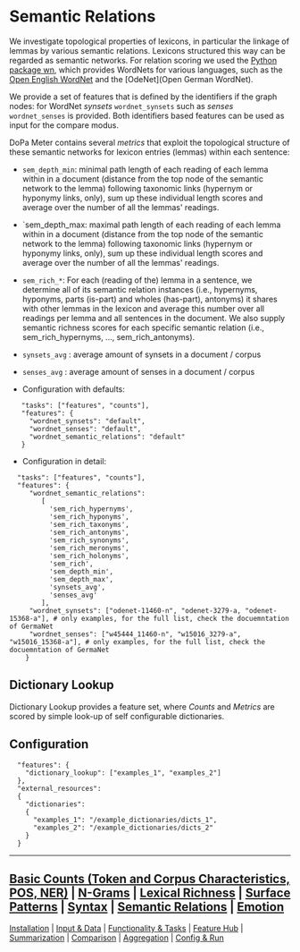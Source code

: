 # Semantic Relations

We investigate topological properties of lexicons, in particular the linkage of lemmas by various semantic relations.
Lexicons structured this way can be regarded as semantic networks.
For relation scoring we used the [Python package wn](https://github.com/goodmami/wn), which provides WordNets for various languages,
such as the [Open English WordNet](https://github.com/globalwordnet/english-wordnet) and the [OdeNet](Open German WordNet).

We provide a set of features that is defined by the identifiers if the graph nodes:
for WordNet _synsets_ `wordnet_synsets` such as _senses_ `wordnet_senses` is provided.
Both identifiers based features can be used as input for the compare modus.

DoPa Meter contains several _metrics_ that exploit the topological structure of these semantic networks for lexicon entries (lemmas) within each sentence: 
* `sem_depth_min`: minimal path length of each reading of each lemma within in a document (distance from the top node of the semantic network to the lemma) following taxonomic links (hypernym or hyponymy links, only), sum up these individual length scores and average over the number of all the lemmas' readings.
* `sem_depth_max: maximal path length of each reading of each lemma within in a document (distance from the top node of the semantic network to the lemma) following taxonomic links (hypernym or hyponymy links, only), sum up these individual length scores and average over the number of all the lemmas' readings.
* `sem_rich_*`: For each (reading of the) lemma in a sentence, we determine all of its semantic relation instances (i.e., hypernyms, hyponyms, parts (is-part) and wholes (has-part), antonyms) it shares with other lemmas in the lexicon and average this number over all readings per lemma and all sentences in the document. We also supply semantic richness scores for each specific semantic relation (i.e., sem_rich_hypernyms, ..., sem_rich_antonyms).
* `synsets_avg` : average amount of synsets in a document / corpus
* `senses_avg` : average amount of senses in a document / corpus

* Configuration with defaults:

```jsonlines
   "tasks": ["features", "counts"],
   "features": {
     "wordnet_synsets": "default",
     "wordnet_senses": "default",
     "wordnet_semantic_relations": "default"
   }
```

* Configuration in detail:

```jsonlines
  "tasks": ["features", "counts"],
  "features": {
     "wordnet_semantic_relations":
        [
          'sem_rich_hypernyms',
          'sem_rich_hyponyms',
          'sem_rich_taxonyms',
          'sem_rich_antonyms',
          'sem_rich_synonyms',
          'sem_rich_meronyms',
          'sem_rich_holonyms',
          'sem_rich',
          'sem_depth_min',
          'sem_depth_max',
          'synsets_avg',
          'senses_avg'
        ],
     "wordnet_synsets": ["odenet-11460-n", "odenet-3279-a, "odenet-15368-a"], # only examples, for the full list, check the docuemntation of GermaNet
     "wordnet_senses": ["w45444_11460-n", "w15016_3279-a", "w15016_15368-a"], # only examples, for the full list, check the docuemntation of GermaNet
    }
```

## Dictionary Lookup

Dictionary Lookup provides a feature set, where _Counts_ and _Metrics_ are scored by simple look-up of self configurable dictionaries.


## Configuration

```jsonlines
  "features": {
    "dictionary_lookup": ["examples_1", "examples_2"]
  },
  "external_resources":
  {
    "dictionaries":
    {
      "examples_1": "/example_dictionaries/dicts_1",
      "examples_2": "/example_dictionaries/dicts_2"
    }
  }
```

----
[Basic Counts (Token and Corpus Characteristics, POS, NER)](features/basics.md) | [N-Grams](features/ngrams.md) | [Lexical Richness](features/lexical_richness.md) | [Surface Patterns](features/surface.md) | [Syntax](features/syntax.md) | [Semantic Relations](features/semantic_relations.md) | [Emotion](features/emotion.md)
----
[Installation](../installation.md) | [Input & Data](../input.md) | [Functionality & Tasks](../tasks.md) | [Feature Hub](../features.md) | [Summarization](../analytics/summarization.md) | [Comparison](../analytics/comparison.md) | [Aggregation](../analytics/aggregation.md) | [Config & Run](../configuration.md)
